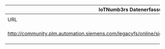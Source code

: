 |IoTNumb3rs Datenerfassung|||||||||||
| ---- | ---- | ---- | ---- | ---- | ---- | ---- | ---- | ---- | ---- | ---- |
||||||||||||
|URL|home_url|filename|device_class|device_count|market_class|market_volume|prognosis_year|publication_year|authorship_class|Dropbox folder|
|http://community.plm.automation.siemens.com/legacyfs/online/siemensplm_blogs/2015/12/Infographic.png|https://community.plm.automation.siemens.com/t5/Polarion-Blog/White-Paper-Testing-the-Internet-of-Things-IoT/ba-p/381020|file8_Infographic.png||||||||JinlinHolic/20181123-0000|
